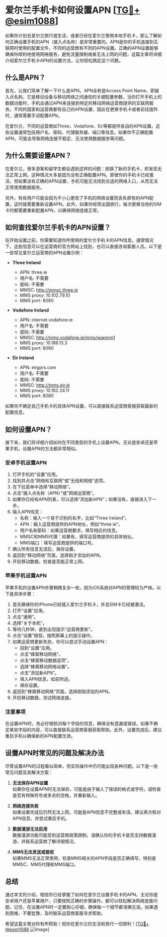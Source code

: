 # 爱尔兰手机卡如何设置APN [[TG💪+ @esim1088](https://t.me/s/esim1088)]

如果你计划去爱尔兰旅行或生活，或者已经在爱尔兰使用本地手机卡，那么了解如何正确设置手机的APN（接入点名称）是非常重要的。APN是你的手机连接到互联网时使用的配置文件，不同的运营商有不同的APN设置。正确的APN设置能够确保你顺利地使用网络服务，避免流量限制或者无法上网的问题。这篇文章将详细介绍爱尔兰手机卡APN的设置方法，让你轻松搞定这个问题。

## 什么是APN？

首先，让我们简单了解一下什么是APN。APN全称是Access Point Name，即接入点名称。它是移动设备与移动网络之间通信的关键配置参数。当你打开手机上的数据功能时，手机会通过APN来连接到特定的移动网络运营商提供的互联网服务。不同的国家和运营商都有自己的APN设置，因此在更换手机卡或者前往国外时，通常需要手动配置APN。

在爱尔兰，不同的运营商如Three、Vodafone、Eir等都提供各自的APN设置。这些设置通常包括用户名、密码、代理服务器、端口等信息。如果你不正确配置APN，可能会导致网络连接不稳定、无法使用数据服务等问题。

## 为什么需要设置APN？

在爱尔兰，很多游客和留学生都会遇到这样的问题：刚换了新的手机卡，却发现无法正常上网。这种情况大多是因为没有正确配置APN。即使你的手机卡已经激活，但如果没有正确的APN设置，手机可能无法找到合适的网络入口，从而无法正常使用数据服务。

另外，有些用户可能会因为不小心更改了手机的网络设置而丢失原有的APN配置，这时就需要重新设置APN。此外，如果你经常出国旅行，每次更换当地的SIM卡时都需要重新配置APN，以确保网络连接正常。

## 如何查找爱尔兰手机卡的APN设置？

在开始设置之前，你需要知道你所使用的爱尔兰手机卡的APN信息。通常情况下，这些信息可以在运营商的官方网站上找到，也可以直接咨询客服人员。以下是一些常见爱尔兰运营商的APN设置示例：

- **Three Ireland**
  - APN: three.ie
  - 用户名: 不需要
  - 密码: 不需要
  - MMSC: http://mmsc.three.ie
  - MMS proxy: 10.102.79.10
  - MMS port: 8080

- **Vodafone Ireland**
  - APN: internet.vodafone.ie
  - 用户名: 不需要
  - 密码: 不需要
  - MMSC: http://mms.vodafone.ie/mms/wapmm1
  - MMS proxy: 10.186.13.3
  - MMS port: 8080

- **Eir Ireland**
  - APN: eirgprs.com
  - 用户名: 不需要
  - 密码: 不需要
  - MMSC: http://mms.eir.ie
  - MMS proxy: 10.162.24.11
  - MMS port: 8080

如果你不确定自己手机卡的具体APN设置，可以直接联系运营商客服获取最新的配置信息。

## 如何设置APN？

接下来，我们将详细介绍如何在不同类型的手机上设置APN。无论是安卓还是苹果手机，设置APN的方法都非常相似。

### 安卓手机设置APN

1. 打开手机的“设置”应用。
2. 找到并点击“网络和互联网”或“无线和网络”选项。
3. 在下拉菜单中选择“移动网络”。
4. 点击“接入点名称（APN）”或“网络运营商”。
5. 如果你已经有APN列表，可以选择“添加新APN”；如果没有，直接进入下一步。
6. 输入APN信息：
   - 名称：输入一个易于识别的名字，比如“Three Ireland”。
   - APN：输入运营商提供的APN地址，例如“three.ie”。
   - 用户名和密码：如果运营商要求，填写相应的信息。
   - MMSC和MMS代理：如果有，填写运营商提供的具体地址。
   - MMS端口：填写运营商提供的端口号。
7. 确认所有信息无误后，保存设置。
8. 返回到“移动网络”页面，选择刚才添加的APN。
9. 开启移动数据，检查是否能正常上网。

### 苹果手机设置APN

苹果手机的设置APN步骤稍微复杂一些，因为iOS系统对APN的管理较为严格。以下是具体步骤：

1. 首先确保你的iPhone已经插入爱尔兰手机卡，并且SIM卡已经被激活。
2. 打开“设置”应用。
3. 点击“通用”。
4. 选择“关于本机”。
5. 等待几秒钟，直到出现提示“运营商更新”。
6. 点击“设置”按钮，按照屏幕上的提示操作。
7. 如果运营商更新失败，你可以尝试手动设置APN：
   - 回到“设置”应用。
   - 点击“蜂窝移动网络”。
   - 点击“蜂窝移动数据选项”。
   - 选择“蜂窝移动网络设置”。
   - 点击“添加新APN”。
   - 填入APN信息，如前所述。
   - 保存设置。
8. 返回到“蜂窝移动网络”页面，选择刚刚添加的APN。
9. 开启移动数据，测试网络连接。

### 注意事项

在设置APN时，务必仔细核对每个字段的信息，确保没有遗漏或错误。如果不确定某些字段的内容，可以直接联系运营商客服获取帮助。此外，设置完成后，建议重启手机以确保新的APN配置生效。

## 设置APN时常见的问题及解决办法

尽管设置APN的过程看似简单，但实际操作中仍可能出现各种问题。以下是一些常见问题及其解决方案：

1. **无法保存APN设置**  
   如果你在设置APN时无法保存，可能是由于输入了错误的格式或字符。请检查是否有特殊符号或多余的空格，并重新输入。

2. **网络连接失败**  
   如果设置完成后仍然无法上网，可能是APN信息不完整或有误。建议再次核对APN信息，并尝试重启手机。

3. **数据漫游无法启用**  
   数据漫游功能可能受到运营商政策限制。请确认你的手机卡是否支持数据漫游，并联系运营商了解详细情况。

4. **MMS无法发送或接收**  
   如果MMS无法正常使用，检查MMS相关的APN字段是否正确填写，特别是MMSC、MMS代理和MMS端口。

## 总结

通过本文的介绍，相信你已经掌握了如何在爱尔兰设置手机卡的APN。无论你是安卓用户还是苹果用户，只要按照正确的步骤操作，都可以轻松解决网络连接问题。记住，在设置APN时一定要耐心仔细，确保每一个细节都准确无误。如果遇到困难，不要犹豫，及时联系运营商客服寻求帮助。

希望这篇文章对你有所帮助！祝你在爱尔兰的生活和旅行一切顺利！[[TG💪+ @esim1088](https://t.me/s/esim1088) ![Image](https://i.postimg.cc/4NQfJmqS/Snipaste-2025-05-13-00-14-12.png)]